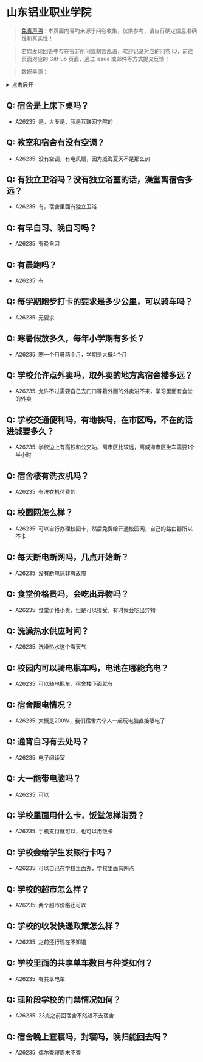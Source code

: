 # 山东铝业职业学院

> [免责声明](https://colleges.chat/#_3)：本页面内容均来源于问卷收集，仅供参考，请自行确定信息准确性和真实性！

> 若您发现回答中存在答非所问或胡言乱语，欢迎记录对应的问卷 ID，前往页面对应的 GitHub 页面，通过 issue 或邮件等方式提交反馈！

> 数据来源：

<details><summary>点击展开</summary>
<ul>
<li>A26235: 匿名 (2024 年 08 月)</li>
</ul>
</details>

## Q: 宿舍是上床下桌吗？

- A26235: 是，大专是，我是互联网学院的

## Q: 教室和宿舍有没有空调？

- A26235: 没有空调，有电风扇，因为威海夏天不是那么热

## Q: 有独立卫浴吗？没有独立浴室的话，澡堂离宿舍多远？

- A26235: 有，宿舍里面有独立卫浴

## Q: 有早自习、晚自习吗？

- A26235: 有晚自习

## Q: 有晨跑吗？

- A26235: 有

## Q: 每学期跑步打卡的要求是多少公里，可以骑车吗？

- A26235: 无要求

## Q: 寒暑假放多久，每年小学期有多长？

- A26235: 寒一个月暑两个月，学期是大概4个月

## Q: 学校允许点外卖吗，取外卖的地方离宿舍楼多远？

- A26235: 允许不过需要自己去门口等着外面的外卖进不来，学习里面有食堂的外卖

## Q: 学校交通便利吗，有地铁吗，在市区吗，不在的话进城要多久？

- A26235: 学校边上有高铁和公交站，离市区比较远，离威海市区坐车需要1个半小时

## Q: 宿舍楼有洗衣机吗？

- A26235: 有洗衣机付费的

## Q: 校园网怎么样？

- A26235: 可以自行办理校园卡，然后免费给开通校园网，自己的路由器所以不卡

## Q: 每天断电断网吗，几点开始断？

- A26235: 没有断电除非有故障

## Q: 食堂价格贵吗，会吃出异物吗？

- A26235: 食堂价格小贵，但是可以接受，有时候会吃出异物

## Q: 洗澡热水供应时间？

- A26235: 洗澡热水这个看天气

## Q: 校园内可以骑电瓶车吗，电池在哪能充电？

- A26235: 可以骑电瓶车，宿舍楼下面就有

## Q: 宿舍限电情况？

- A26235: 大概是200W，我们宿舍六个人一起玩电脑直接限电了

## Q: 通宵自习有去处吗？

- A26235: 电子阅读室

## Q: 大一能带电脑吗？

- A26235: 可以

## Q: 学校里面用什么卡，饭堂怎样消费？

- A26235: 手机支付就可以，也可以用饭卡

## Q: 学校会给学生发银行卡吗？

- A26235: 可以自己在学校里面办，学校里面有网点

## Q: 学校的超市怎么样？

- A26235: 两个超市价格还可以

## Q: 学校的收发快递政策怎么样？

- A26235: 之前还行现在不知道

## Q: 学校里面的共享单车数目与种类如何？

- A26235: 有共享电车

## Q: 现阶段学校的门禁情况如何？

- A26235: 23点之前回宿舍不然进不去宿舍

## Q: 宿舍晚上查寝吗，封寝吗，晚归能回去吗？

- A26235: 偶尔查寝周末不查

